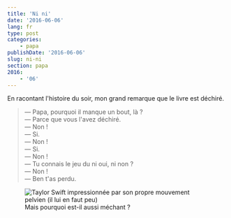 ```yaml
---
title: 'Ni ni'
date: '2016-06-06'
lang: fr
type: post
categories:
    - papa
publishDate: '2016-06-06'
slug: ni-ni
section: papa
2016:
    - '06'
---
```


En racontant l'histoire du soir, mon grand remarque que le livre est déchiré.

<!--more-->

> — Papa, pourquoi il manque un bout, là ?  
> — Parce que vous l'avez déchiré.  
> — Non !  
> — Si.  
> — Non !  
> — Si.  
> — Non !  
> — Tu connais le jeu du ni oui, ni non ?  
> — Non !  
> — Ben t'as perdu.

<figure>
  <img src="/assets/images/papa/2016-06-06/1.gif" alt="Taylor Swift impressionnée par son propre mouvement pelvien (il lui en faut peu)" />
  <figcaption>Mais pourquoi est-il aussi méchant ?</figcaption>
</figure>
